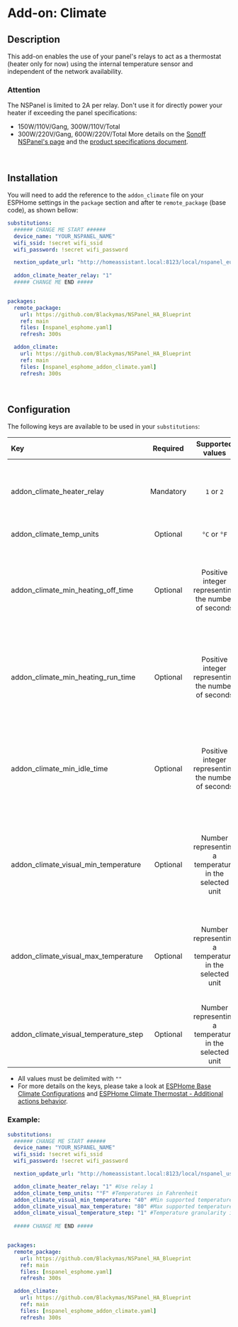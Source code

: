 # Add-on: Climate

## Description
This add-on enables the use of your panel's relays to act as a thermostat (heater only for now) using the internal temperature sensor and independent of the network availability.

### Attention
The NSPanel is limited to 2A per relay. Don't use it for directly power your heater if exceeding the panel specifications:
- 150W/110V/Gang, 300W/110V/Total
- 300W/220V/Gang, 600W/220V/Total
More details on the [Sonoff NSPanel's page](https://sonoff.tech/product/central-control-panel/nspanel/) and the [product specifications document](https://sonoff.tech/wp-content/uploads/2021/11/%E4%BA%A7%E5%93%81%E5%8F%82%E6%95%B0%E8%A1%A8-NSPanel-20210831.pdf).

&nbsp;
## Installation
You will need to add the reference to the `addon_climate` file on your ESPHome settings in the `package` section and after te `remote_package` (base code), as shown bellow:

```yaml
substitutions:
  ###### CHANGE ME START ######
  device_name: "YOUR_NSPANEL_NAME" 
  wifi_ssid: !secret wifi_ssid
  wifi_password: !secret wifi_password

  nextion_update_url: "http://homeassistant.local:8123/local/nspanel_eu.tft"
  
  addon_climate_heater_relay: "1"
  ##### CHANGE ME END #####


packages:
  remote_package:
    url: https://github.com/Blackymas/NSPanel_HA_Blueprint
    ref: main
    files: [nspanel_esphome.yaml]
    refresh: 300s

  addon_climate:
    url: https://github.com/Blackymas/NSPanel_HA_Blueprint
    ref: main
    files: [nspanel_esphome_addon_climate.yaml]
    refresh: 300s	
```
&nbsp;
## Configuration

The following keys are available to be used in your `substitutions`:

|Key|Required|Supported values|Default|Description|
|:-|:-:|:-:|:-:|:-|
|addon_climate_heater_relay|Mandatory|`1` or `2`|`0` (disabled)|Relay used for conrol the heater. User `1` for "Relay 1" or `2` for "Relay 2".|
|addon_climate_temp_units|Optional|`°C` or `°F`|`°C`|Temperature unit.|
|addon_climate_min_heating_off_time|Optional|Positive integer representing the number of seconds|`300`|Minimum duration (in seconds) the heating action must be disengaged before it may be engaged.|
|addon_climate_min_heating_run_time|Optional|Positive integer representing the number of seconds|`300`|Minimum duration (in seconds) the heating action must be engaged before it may be disengaged.|
|addon_climate_min_idle_time|Optional|Positive integer representing the number of seconds|`30`|Minimum duration (in seconds) the idle action must be active before calling another climate action.|
|addon_climate_visual_min_temperature|Optional|Number representing a temperature in the selected unit|`5`|The minimum temperature the climate device can reach. Used to set the range of the frontend gauge.|
|addon_climate_visual_max_temperature|Optional|Number representing a temperature in the selected unit|`25`|The maximum temperature the climate device can reach. Used to set the range of the frontend gauge.|
|addon_climate_visual_temperature_step|Optional|Number representing a temperature in the selected unit|`0.5`|The granularity with which the target temperature can be controlled.|

- All values must be delimited with `""`
- For more details on the keys, please take a look at [ESPHome Base Climate Configurations](https://esphome.io/components/climate/index.html#base-climate-configuration) and [ESPHome Climate Thermostat - Additional actions behavior](https://esphome.io/components/climate/thermostat.html#additional-actions-behavior).

### Example:


```yaml
substitutions:
  ###### CHANGE ME START ######
  device_name: "YOUR_NSPANEL_NAME" 
  wifi_ssid: !secret wifi_ssid
  wifi_password: !secret wifi_password

  nextion_update_url: "http://homeassistant.local:8123/local/nspanel_us.tft"

  addon_climate_heater_relay: "1" #Use relay 1
  addon_climate_temp_units: "°F" #Temperatures in Fahrenheit
  addon_climate_visual_min_temperature: "40" #Min supported temperature is 40F
  addon_climate_visual_max_temperature: "80" #Max supported temperature is 80F
  addon_climate_visual_temperature_step: "1" #Temperature granularity is 1F
    
  ##### CHANGE ME END #####


packages:
  remote_package:
    url: https://github.com/Blackymas/NSPanel_HA_Blueprint
    ref: main
    files: [nspanel_esphome.yaml]
    refresh: 300s

  addon_climate:
    url: https://github.com/Blackymas/NSPanel_HA_Blueprint
    ref: main
    files: [nspanel_esphome_addon_climate.yaml]
    refresh: 300s	
```

